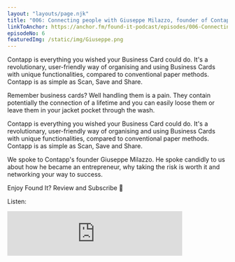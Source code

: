 ```yaml
---
layout: "layouts/page.njk"
title: "006: Connecting people with Giuseppe Milazzo, founder of Contapp"
linkToAnchor: https://anchor.fm/found-it-podcast/episodes/006-Connecting-people-with-Giuseppe-Milazzo--founder-of-Contapp-er8sa0
episodeNo: 6
featuredImg: /static/img/Giuseppe.png
---
```


Contapp is everything you wished your Business Card could do. It's a revolutionary, user-friendly way of organising and using Business Cards with unique functionalities, compared to conventional paper methods. Contapp is as simple as Scan, Save and Share.

<!--more-->

Remember business cards? Well handling them is a pain. They contain potentially the connection of a lifetime and you can easily loose them or leave them in your jacket pocket through the wash.

Contapp is everything you wished your Business Card could do. It's a revolutionary, user-friendly way of organising and using Business Cards with unique functionalities, compared to conventional paper methods. Contapp is as simple as Scan, Save and Share.

We spoke to Contapp's founder Giuseppe Milazzo. He spoke candidly to us about how he became an entrepreneur, why taking the risk is worth it and networking your way to success.

Enjoy Found It? Review and Subscribe 🌟

Listen:
<iframe src="https://anchor.fm/found-it-podcast/embed/episodes/006-Connecting-people-with-Giuseppe-Milazzo--founder-of-Contapp-er8sa0" height="102px" width="400px" frameborder="0" scrolling="no"></iframe>